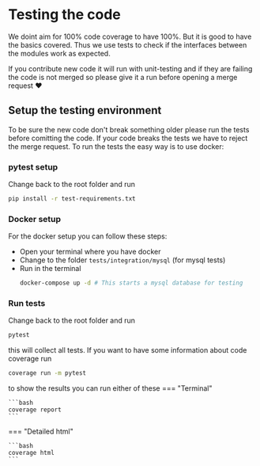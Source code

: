 # Testing the code
We doint aim for 100% code coverage to have 100%. But it is good to have the basics covered. Thus we use tests to check if the interfaces between the modules work as expected.


If you contribute new code it will run with unit-testing and if they are failing the code is not merged so please give it a run before opening a merge request :heart:

## Setup the testing environment 
To be sure the new code don't break something older please run the tests before comitting the code. If your code breaks the tests we have to reject the merge request. To run the tests the easy way is to use docker:

### pytest setup 
Change back to the root folder and run 
```bash
pip install -r test-requirements.txt
```

### Docker setup
For the docker setup you can follow these steps:

- Open your terminal where you have docker 
- Change to the folder `tests/integration/mysql` (for mysql tests)
- Run in the terminal 
    ```bash
    docker-compose up -d # This starts a mysql database for testing
    ```
### Run tests
Change back to the root folder and run 
```bash
pytest
```
this will collect all tests. If you want to have some information about code coverage run 
```bash
coverage run -m pytest
```
to show the results you can run either of these 
=== "Terminal"

    ```bash
    coverage report
    ```

=== "Detailed html"

    ```bash
    coverage html
    ```



